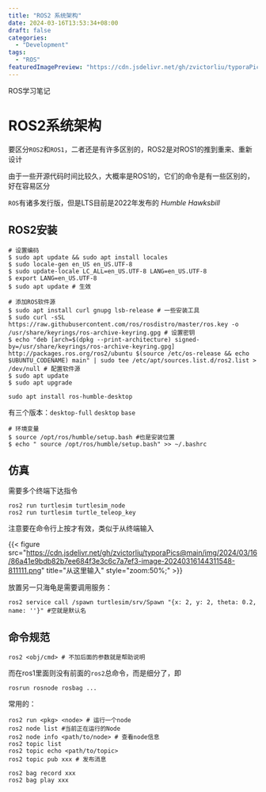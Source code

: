 ```yaml
---
title: "ROS2 系统架构"
date: 2024-03-16T13:53:34+08:00
draft: false
categories:
  - "Development"
tags:
  - "ROS"
featuredImagePreview: "https://cdn.jsdelivr.net/gh/zvictorliu/typoraPics@main/img/2024/03/16/e5b0603440bf0bca51955044a6e62eee-ROS-2_logo-1024x1024-c4d53e.png"
---
```


ROS学习笔记

<!--more-->

# ROS2系统架构

要区分`ROS2`和`ROS1`，二者还是有许多区别的，ROS2是对ROS1的推到重来、重新设计

由于一些开源代码时间比较久，大概率是ROS1的，它们的命令是有一些区别的，好在容易区分

 `ROS`有诸多发行版，但是LTS目前是2022年发布的 *Humble Hawksbill*

## ROS2安装

```shell
# 设置编码
$ sudo apt update && sudo apt install locales
$ sudo locale-gen en_US en_US.UTF-8
$ sudo update-locale LC_ALL=en_US.UTF-8 LANG=en_US.UTF-8 
$ export LANG=en_US.UTF-8
$ sudo apt update # 生效
```

```shell
# 添加ROS软件源
$ sudo apt install curl gnupg lsb-release # 一些安装工具
$ sudo curl -sSL https://raw.githubusercontent.com/ros/rosdistro/master/ros.key -o /usr/share/keyrings/ros-archive-keyring.gpg # 设置密钥
$ echo "deb [arch=$(dpkg --print-architecture) signed-by=/usr/share/keyrings/ros-archive-keyring.gpg] http://packages.ros.org/ros2/ubuntu $(source /etc/os-release && echo $UBUNTU_CODENAME) main" | sudo tee /etc/apt/sources.list.d/ros2.list > /dev/null # 配置软件源
$ sudo apt update
$ sudo apt upgrade
```

```shell
sudo apt install ros-humble-desktop
```

有三个版本：`desktop-full` `desktop` `base`

```shell
# 环境变量
$ source /opt/ros/humble/setup.bash #也是安装位置
$ echo " source /opt/ros/humble/setup.bash" >> ~/.bashrc 
```

## 仿真

需要多个终端下达指令

```shell
ros2 run turtlesim turtlesim_node
ros2 run turtlesim turtle_teleop_key
```

注意要在命令行上按才有效，类似于从终端输入

{{< figure src="https://cdn.jsdelivr.net/gh/zvictorliu/typoraPics@main/img/2024/03/16/86a41e9bdb82b7ee684f3e3c6c7a7ef3-image-20240316144311548-811111.png" title="从这里输入" style="zoom:50%;" >}}

放置另一只海龟是需要调用服务：

```shell
ros2 service call /spawn turtlesim/srv/Spawn "{x: 2, y: 2, theta: 0.2, name: ''}" #空就是默认名
```



## 命令规范

```shell
ros2 <obj/cmd> # 不加后面的参数就是帮助说明
```

而在ros1里面则没有前面的`ros2`总命令，而是细分了，即

```
rosrun rosnode rosbag ...
```

常用的：

```shell
ros2 run <pkg> <node> # 运行一个node
ros2 node list #当前正在运行的Node
ros2 node info <path/to/node> # 查看node信息
ros2 topic list
ros2 topic echo <path/to/topic>
ros2 topic pub xxx # 发布消息

ros2 bag record xxx
ros2 bag play xxx
```

